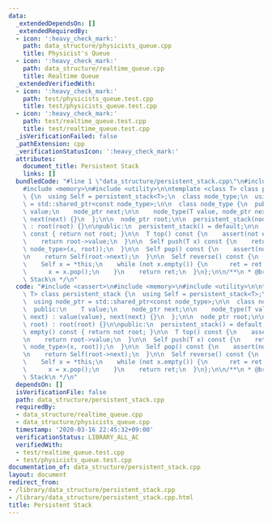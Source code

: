 ```yaml
---
data:
  _extendedDependsOn: []
  _extendedRequiredBy:
  - icon: ':heavy_check_mark:'
    path: data_structure/physicists_queue.cpp
    title: Physicist's Queue
  - icon: ':heavy_check_mark:'
    path: data_structure/realtime_queue.cpp
    title: Realtime Queue
  _extendedVerifiedWith:
  - icon: ':heavy_check_mark:'
    path: test/physicists_queue.test.cpp
    title: test/physicists_queue.test.cpp
  - icon: ':heavy_check_mark:'
    path: test/realtime_queue.test.cpp
    title: test/realtime_queue.test.cpp
  _isVerificationFailed: false
  _pathExtension: cpp
  _verificationStatusIcon: ':heavy_check_mark:'
  attributes:
    document_title: Persistent Stack
    links: []
  bundledCode: "#line 1 \"data_structure/persistent_stack.cpp\"\n#include <cassert>\n\
    #include <memory>\n#include <utility>\n\ntemplate <class T> class persistent_stack\
    \ {\n  using Self = persistent_stack<T>;\n  class node_type;\n  using node_ptr\
    \ = std::shared_ptr<const node_type>;\n\n  class node_type {\n  public:\n    T\
    \ value;\n    node_ptr next;\n\n    node_type(T value, node_ptr next) : value(value),\
    \ next(next) {}\n  };\n\n  node_ptr root;\n\n  persistent_stack(node_ptr root)\
    \ : root(root) {}\n\npublic:\n  persistent_stack() = default;\n\n  bool empty()\
    \ const { return not root; }\n\n  T top() const {\n    assert(not empty());\n\n\
    \    return root->value;\n  }\n\n  Self push(T x) const {\n    return Self(std::make_shared<const\
    \ node_type>(x, root));\n  }\n\n  Self pop() const {\n    assert(not empty());\n\
    \n    return Self(root->next);\n  }\n\n  Self reverse() const {\n    Self ret;\n\
    \    Self x = *this;\n    while (not x.empty()) {\n      ret = ret.push(x.top());\n\
    \      x = x.pop();\n    }\n    return ret;\n  }\n};\n\n/**\n * @brief Persistent\
    \ Stack\n */\n"
  code: "#include <cassert>\n#include <memory>\n#include <utility>\n\ntemplate <class\
    \ T> class persistent_stack {\n  using Self = persistent_stack<T>;\n  class node_type;\n\
    \  using node_ptr = std::shared_ptr<const node_type>;\n\n  class node_type {\n\
    \  public:\n    T value;\n    node_ptr next;\n\n    node_type(T value, node_ptr\
    \ next) : value(value), next(next) {}\n  };\n\n  node_ptr root;\n\n  persistent_stack(node_ptr\
    \ root) : root(root) {}\n\npublic:\n  persistent_stack() = default;\n\n  bool\
    \ empty() const { return not root; }\n\n  T top() const {\n    assert(not empty());\n\
    \n    return root->value;\n  }\n\n  Self push(T x) const {\n    return Self(std::make_shared<const\
    \ node_type>(x, root));\n  }\n\n  Self pop() const {\n    assert(not empty());\n\
    \n    return Self(root->next);\n  }\n\n  Self reverse() const {\n    Self ret;\n\
    \    Self x = *this;\n    while (not x.empty()) {\n      ret = ret.push(x.top());\n\
    \      x = x.pop();\n    }\n    return ret;\n  }\n};\n\n/**\n * @brief Persistent\
    \ Stack\n */\n"
  dependsOn: []
  isVerificationFile: false
  path: data_structure/persistent_stack.cpp
  requiredBy:
  - data_structure/realtime_queue.cpp
  - data_structure/physicists_queue.cpp
  timestamp: '2020-03-16 22:45:32+09:00'
  verificationStatus: LIBRARY_ALL_AC
  verifiedWith:
  - test/realtime_queue.test.cpp
  - test/physicists_queue.test.cpp
documentation_of: data_structure/persistent_stack.cpp
layout: document
redirect_from:
- /library/data_structure/persistent_stack.cpp
- /library/data_structure/persistent_stack.cpp.html
title: Persistent Stack
---
```


